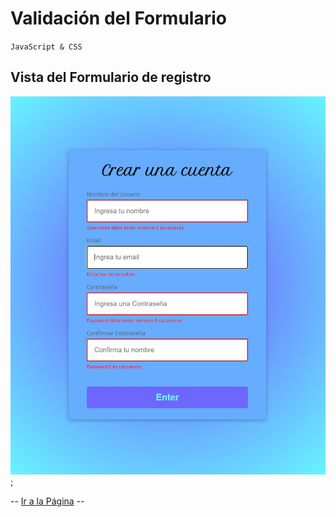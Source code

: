 # Validación del Formulario
`JavaScript & CSS`

## Vista del Formulario de registro  
![image](vista.jpg);

-- [Ir a la Página]() --